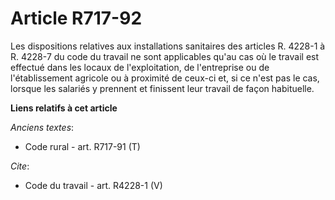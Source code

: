 # Article R717-92

Les dispositions relatives aux installations sanitaires des articles R. 4228-1 à R. 4228-7 du code du travail ne sont
applicables qu'au cas où le travail est effectué dans les locaux de l'exploitation, de l'entreprise ou de l'établissement
agricole ou à proximité de ceux-ci et, si ce n'est pas le cas, lorsque les salariés y prennent et finissent leur travail de
façon habituelle.

**Liens relatifs à cet article**

_Anciens textes_:

  - Code rural - art. R717-91 (T)

_Cite_:

  - Code du travail - art. R4228-1 (V)
